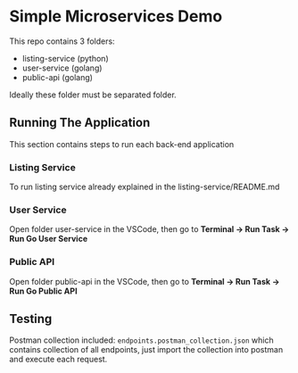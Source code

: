 # Simple Microservices Demo

This repo contains 3 folders:

- listing-service (python)
- user-service (golang)
- public-api (golang)

Ideally these folder must be separated folder.

## Running The Application

This section contains steps to run each back-end application

### Listing Service

To run listing service already explained in the listing-service/README.md

### User Service

Open folder user-service in the VSCode, then go to **Terminal -> Run Task -> Run Go User Service**

### Public API

Open folder public-api in the VSCode, then go to **Terminal -> Run Task -> Run Go Public API**

## Testing

Postman collection included: `endpoints.postman_collection.json` which contains collection of all endpoints, just import the collection into postman and execute each request.
